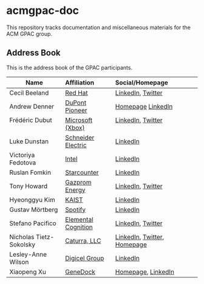 # acmgpac-doc

This repository tracks documentation and miscellaneous materials for the ACM GPAC group. 

## Address Book 
This is the address book of the GPAC participants.

| Name                    | Affiliation                                              | Social/Homepage                                                                                                                           |
| ------------------------|:---------------------------------------------------------|:------------------------------------------------------------------------------------------------------------------------------------------|
| Cecil Beeland           | [Red Hat](https://www.redhat.com)                        | [LinkedIn](https://www.linkedin.com/in/beelandc/), [Twitter](https://twitter.com/beelandc)                                                |
| Andrew Denner           | [DuPont Pioneer](http://www.pioneer.com/)                | [Homepage](http://denner.co) [LinkedIn](https://www.linkedin.com/in/andrewdenner/)                                                        |
| Frédéric Dubut          | [Microsoft (Xbox)](http://www.xbox.com)                  | [LinkedIn](https://www.linkedin.com/in/fredericdubut/), [Twitter](https://twitter.com/CoperniX)                                           |
| Luke Dunstan            | [Schneider Electric](http://www.schneider-electric.com/) | [LinkedIn](https://www.linkedin.com/in/luke-dunstan-341a5b38/)                                                                            |
| Victoriya Fedotova      | [Intel](https://www.intel.com)                           | [LinkedIn](https://www.linkedin.com/in/victoriya-fedotova-772aa6110/)                                                                     |
| Ruslan Fomkin           | [Starcounter](https://www.starcounter.com)               | [LinkedIn](https://www.linkedin.com/in/fomkin)                                                                     |
| Tony Howard             | [Gazprom Energy](http://www.gazprom-mt.com/)             | [LinkedIn](https://www.linkedin.com/in/tony-howard-05091424/), [Twitter](https://twitter.com/thetony_howard)                              |
| Hyeonggyu Kim           | [KAIST](https://www.kaist.edu)                           | [LinkedIn](https://www.linkedin.com/in/hyeonggyu/)                                                                                        |
| Gustav Mörtberg         | [Spotify](www.spotify.com)                               | [LinkedIn](https://www.linkedin.com/in/gustavmortberg)                                                                                    |
| Stefano Pacifico        | [Elemental Cognition](https://www.elementalcognition.com)| [LinkedIn](https://www.linkedin.com/in/stefanopacifico/), [Twitter](https://twitter.com/StefPac)                                          |
| Nicholas Tietz-Sokolsky | [Caturra, LLC](http://caturra.io)                        | [LinkedIn](https://www.linkedin.com/in/nicholastietz/), [Twitter](https://twitter.com/NicholasTietz), [Homepage](https://www.ntietz.com/) |
| Lesley-Anne Wilson      | [Digicel Group](https://www.digicelgroup.com/en.html)    | [LinkedIn](https://www.linkedin.com/in/lesleyannepwilson)                                                                                 |
| Xiaopeng Xu             | [GeneDock](https://www.genedock.com/)                    | [Homepage](http://charlesxu90.github.io/), [LinkedIn](https://www.linkedin.com/in/xiaopeng-charles-xu-0581b067/n)                         |                                                                              |
